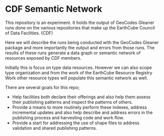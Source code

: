 # CDF Semantic Network

This repository is an experiment.   It holds the output of GeoCodes Gleaner runs done on the various repositories that make up the EarthCube Council of Data Facilities.  (CDF)

Here we will describe the runs being conducted with the GeoCodes Gleaner package and more importantly the output and errors from those runs.   The results of these runs generate a  data graph or semantic network of resources exposed by CDF members.  

Initially this is focus on type data resources.  However we can also scope type organization and from the work of the EarthCube Resource Registry Work other resource types will populate this semantic network as well.   

There are several goals for this repo;

* Help facilities both declare their offerings and also help them assess their publishing patterns and inspect the patterns of others. 
* Provide a means to more routinely perform these indexes, address incremental updates and also help describe and address errors in the publishing process and harvesting code and work flow.  
* Provide a start for addressing the use of shape files to address validation and shared publishing patterns.  



